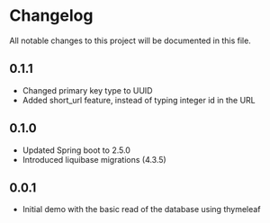 # Changelog

All notable changes to this project will be documented in this file.

## 0.1.1
* Changed primary key type to UUID
* Added short_url feature, instead of typing integer id in the URL

## 0.1.0
* Updated Spring boot to 2.5.0
* Introduced liquibase migrations (4.3.5)

## 0.0.1
* Initial demo with the basic read of the database using thymeleaf